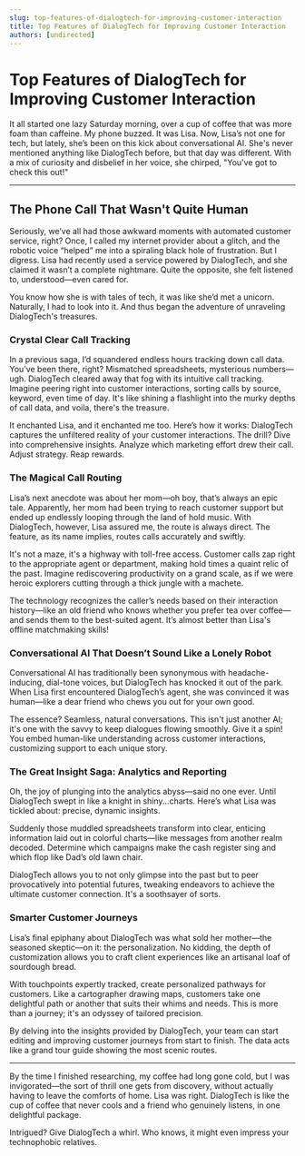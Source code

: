 ```yaml
---
slug: top-features-of-dialogtech-for-improving-customer-interaction
title: Top Features of DialogTech for Improving Customer Interaction
authors: [undirected]
---
```



# Top Features of DialogTech for Improving Customer Interaction

It all started one lazy Saturday morning, over a cup of coffee that was more foam than caffeine. My phone buzzed. It was Lisa. Now, Lisa’s not one for tech, but lately, she’s been on this kick about conversational AI. She's never mentioned anything like DialogTech before, but that day was different. With a mix of curiosity and disbelief in her voice, she chirped, "You've got to check this out!" 

---

## The Phone Call That Wasn't Quite Human

Seriously, we’ve all had those awkward moments with automated customer service, right? Once, I called my internet provider about a glitch, and the robotic voice “helped” me into a spiraling black hole of frustration. But I digress. Lisa had recently used a service powered by DialogTech, and she claimed it wasn’t a complete nightmare. Quite the opposite, she felt listened to, understood—even cared for. 

You know how she is with tales of tech, it was like she’d met a unicorn. Naturally, I had to look into it. And thus began the adventure of unraveling DialogTech's treasures.

### Crystal Clear Call Tracking

In a previous saga, I’d squandered endless hours tracking down call data. You’ve been there, right? Mismatched spreadsheets, mysterious numbers—ugh. DialogTech cleared away that fog with its intuitive call tracking. Imagine peering right into customer interactions, sorting calls by source, keyword, even time of day. It's like shining a flashlight into the murky depths of call data, and voila, there's the treasure.

It enchanted Lisa, and it enchanted me too. Here’s how it works: DialogTech captures the unfiltered reality of your customer interactions. The drill? Dive into comprehensive insights. Analyze which marketing effort drew their call. Adjust strategy. Reap rewards.

### The Magical Call Routing

Lisa’s next anecdote was about her mom—oh boy, that’s always an epic tale. Apparently, her mom had been trying to reach customer support but ended up endlessly looping through the land of hold music. With DialogTech, however, Lisa assured me, the route is always direct. The feature, as its name implies, routes calls accurately and swiftly. 

It's not a maze, it's a highway with toll-free access. Customer calls zap right to the appropriate agent or department, making hold times a quaint relic of the past. Imagine rediscovering productivity on a grand scale, as if we were heroic explorers cutting through a thick jungle with a machete.

The technology recognizes the caller’s needs based on their interaction history—like an old friend who knows whether you prefer tea over coffee—and sends them to the best-suited agent. It’s almost better than Lisa's offline matchmaking skills!

### Conversational AI That Doesn’t Sound Like a Lonely Robot

Conversational AI has traditionally been synonymous with headache-inducing, dial-tone voices, but DialogTech has knocked it out of the park. When Lisa first encountered DialogTech’s agent, she was convinced it was human—like a dear friend who chews you out for your own good.

The essence? Seamless, natural conversations. This isn't just another AI; it's one with the savvy to keep dialogues flowing smoothly. Give it a spin! You embed human-like understanding across customer interactions, customizing support to each unique story.

### The Great Insight Saga: Analytics and Reporting

Oh, the joy of plunging into the analytics abyss—said no one ever. Until DialogTech swept in like a knight in shiny...charts. Here’s what Lisa was tickled about: precise, dynamic insights.

Suddenly those muddled spreadsheets transform into clear, enticing information laid out in colorful charts—like messages from another realm decoded. Determine which campaigns make the cash register sing and which flop like Dad’s old lawn chair.

DialogTech allows you to not only glimpse into the past but to peer provocatively into potential futures, tweaking endeavors to achieve the ultimate customer connection. It's a soothsayer of sorts.

### Smarter Customer Journeys

Lisa’s final epiphany about DialogTech was what sold her mother—the seasoned skeptic—on it: the personalization. No kidding, the depth of customization allows you to craft client experiences like an artisanal loaf of sourdough bread.

With touchpoints expertly tracked, create personalized pathways for customers. Like a cartographer drawing maps, customers take one delightful path or another that suits their whims and needs. This is more than a journey; it's an odyssey of tailored precision.

By delving into the insights provided by DialogTech, your team can start editing and improving customer journeys from start to finish. The data acts like a grand tour guide showing the most scenic routes.

---

By the time I finished researching, my coffee had long gone cold, but I was invigorated—the sort of thrill one gets from discovery, without actually having to leave the comforts of home. Lisa was right. DialogTech is like the cup of coffee that never cools and a friend who genuinely listens, in one delightful package.

Intrigued? Give DialogTech a whirl. Who knows, it might even impress your technophobic relatives.